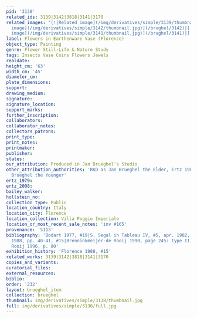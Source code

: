 ```yaml
---
pid: '3138'
related_ids: 3139|3142|3818|3141|3170
related_images: "[![Related image](/img/derivatives/simple/3139/thumbnail.jpg)](/brughel/3139)|[![Related
  image](/img/derivatives/simple/3142/thumbnail.jpg)](/brughel/3142)|[![Related image](/img/derivatives/simple/3818/thumbnail.jpg)](/brughel/3818)|[![Related
  image](/img/derivatives/simple/3141/thumbnail.jpg)](/brughel/3141)|[![Related image](/img/derivatives/simple/3170/thumbnail.jpg)](/brughel/3170)"
label: Flowers in Earthenware Vase (Florence)
object_type: Painting
genre: Flower Still-Life & Nature Study
tags: Insects Vase Coins Flowers Jewels
realdate: 
height_cm: '63'
width_cm: '45'
diameter_cm: 
plate_dimensions: 
support: 
drawing_medium: 
signature: 
signature_location: 
support_marks: 
further_inscription: 
collaborators: 
collaborator_notes: 
collectors_patrons: 
print_type: 
print_notes: 
printmaker: 
publisher: 
states: 
our_attribution: Produced in Jan Brueghel's Studio
other_attribution_authorities: 'RKD as Jan Brueghel the Elder, Ertz 1984 #274 as Jan
  Brueghel the Younger'
ertz_1979: 
ertz_2008: 
bailey_walker: 
hollstein_no: 
collection_type: Public
location_country: Italy
location_city: Florence
location_collection: Villa Poggio Imperiale
location_or_most_recent_sale_notes: 'inv #165'
provenance: '5113'
bibliography: 'Bodart 1977, #19|S. Segal in Tableau IV, #5, apr. 1982, page 490|Florence
  1988, pp. 40-41, #15|Brenninkmeijer-de Rooij 1990, page 245: type II, 1606/1607|Brenninkmeijer-de
  Rooij 1996, p. 80'
exhibition_history: 'Florence 1988, #15'
related_works: 3139|3142|3818|3141|3170
copies_and_variants: 
curatorial_files: 
external_resources: 
biblio: 
order: '232'
layout: brueghel_item
collection: brueghel
thumbnail: img/derivatives/simple/3138/thumbnail.jpg
full: img/derivatives/simple/3138/full.jpg
---
```

